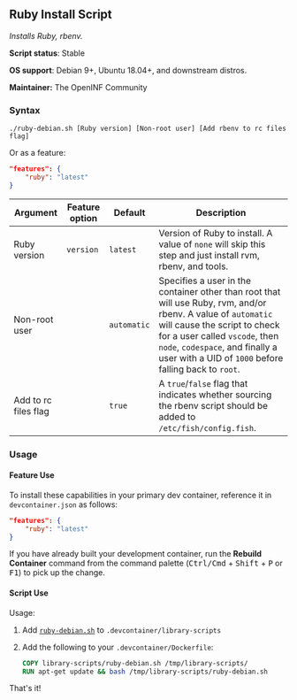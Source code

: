 ## Ruby Install Script

*Installs Ruby, rbenv.*

**Script status**: Stable

**OS support**: Debian 9+, Ubuntu 18.04+, and downstream distros.

**Maintainer:** The OpenINF Community

### Syntax

```text
./ruby-debian.sh [Ruby version] [Non-root user] [Add rbenv to rc files flag]
```

Or as a feature:

```json
"features": {
    "ruby": "latest"
}
```

| Argument             | Feature option | Default     | Description                                                                                                                                                                                                                                                                 |
|----------------------|----------------|-------------|-----------------------------------------------------------------------------------------------------------------------------------------------------------------------------------------------------------------------------------------------------------------------------|
| Ruby version         | `version`      | `latest`    | Version of Ruby to install. A value of `none` will skip this step and just install rvm, rbenv, and tools.                                                                                                                                                                   |
| Non-root user        |                | `automatic` | Specifies a user in the container other than root that will use Ruby, rvm, and/or rbenv. A value of `automatic` will cause the script to check for a user called `vscode`, then `node`, `codespace`, and finally a user with a UID of `1000` before falling back to `root`. |
| Add to rc files flag |                | `true`      | A `true`/`false` flag that indicates whether sourcing the rbenv script should be added to `/etc/fish/config.fish`.                                                                                                                                                          |

### Usage

#### Feature Use

To install these capabilities in your primary dev container, reference it in `devcontainer.json` as follows:

```json
"features": {
    "ruby": "latest"
}
```

If you have already built your development container, run the **Rebuild Container** command from the command palette (<kbd>Ctrl/Cmd</kbd> + <kbd>Shift</kbd> + <kbd>P</kbd> or <kbd>F1</kbd>) to pick up the change.

#### Script Use

Usage:

1. Add [`ruby-debian.sh`](../ruby-debian.sh) to `.devcontainer/library-scripts`

2. Add the following to your `.devcontainer/Dockerfile`:

    ```Dockerfile
    COPY library-scripts/ruby-debian.sh /tmp/library-scripts/
    RUN apt-get update && bash /tmp/library-scripts/ruby-debian.sh
    ```

That's it!
